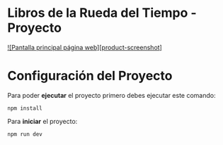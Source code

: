 # Libros de la Rueda del Tiempo - Proyecto

[![Pantalla principal página web][product-screenshot]](public/wot-background-readme.png)

# Configuración del Proyecto

Para poder **ejecutar** el proyecto primero debes ejecutar este comando:

```
npm install
```

Para **iniciar** el proyecto:

```
npm run dev
```
